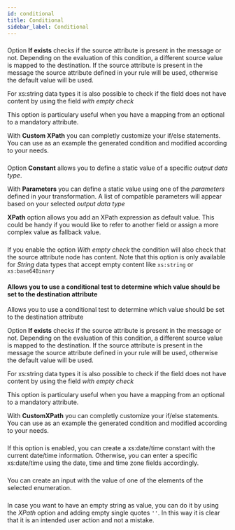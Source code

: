 ```yaml
---
id: conditional
title: Conditional
sidebar_label: Conditional
---
```

### 
Option <b>If exists</b> checks if the source attribute is present in the message or not. Depending on the evaluation of this condition, a different source value is mapped to the destination. If the source attribute is present in the message the source attribute defined in your rule will be used, otherwise the default value will be used. 

For xs:string data types it is also possible to check if the field does not have content by using the field <i>with empty check</i>

This option is particulary useful when you have a mapping from an optional to a mandatory attribute.
 
With <b>Custom XPath</b> you can completly customize your if/else statements. You can use as an example the generated condition and modified according to your needs.


### 
Option <b>Constant</b> allows you to define a static value of a specific <i>output data type</i>.

With <b>Parameters</b> you can define a static value using one of the <i>parameters</i> defined in your transformation. A list of compatible parameters will appear based on your selected <i>output data type</i>

<b>XPath</b> option allows you add an XPath expression as default value. This could be handy if you would like to refer to another field or assign a more complex value as fallback value.

### 
If you enable the option <i> With empty check</i>  the condition will also check that the source attribute node has content. Note that this option is only available for <i> String</i> data types that accept empty content like <code>xs:string</code> or <code>xs:base64Binary</code>

#### Allows you to use a conditional test to determine which value should be set to the destination attribute
Allows you to use a conditional test to determine which value should be set to the destination attribute

Option <b>If exists</b> checks if the source attribute is present in the message or not. Depending on the evaluation of this condition, a different source value is mapped to the destination. If the source attribute is present in the message the source attribute defined in your rule will be used, otherwise the default value will be used. 

For xs:string data types it is also possible to check if the field does not have content by using the field <i>with empty check</i>

This option is particulary useful when you have a mapping from an optional to a mandatory attribute.
 
With <b>CustomXPath</b> you can completly customize your if/else statements. You can use as an example the generated condition and modified according to your needs.




### 
If this option is enabled,  you can create a xs:date/time constant with the current date/time information. 
Otherwise, you can enter a specific xs:date/time using the date, time and time zone fields accordingly.


### 
You can create an input with the value of one of the elements of the selected enumeration.

### 
In case you want to have an empty string as value, you can do it by using the <i>XPath</i> option and adding empty single quotes <code>''</code>. In this way it is clear that it is an intended user action and not a mistake.

